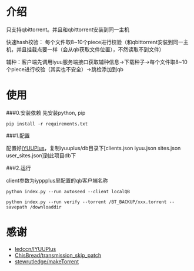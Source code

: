 # 介绍
只支持qbittorrent。并且和qbittorrent安装到同一主机

快速hash校验： 每个文件取8~10个piece进行校验（和qbittorrent安装到同一主机，并且挂载点要一样（会从qb获取文件位置），不然读取不到文件）

辅种：客户端先调用iyuu服务端接口获取辅种信息->下载种子->每个文件取8~10个piece进行校验（其实也不安全）->跳检添加到qb
# 使用
###0.安装依赖
先安装python, pip
```
pip install -r requirements.txt
```
###1.配置

配置好[IYUUPlus](https://github.com/ledccn/IYUUPlus)，复制iyuuplus/db目录下[clients.json iyuu.json sites.json user_sites.json]到此项目db下

###2.运行

client参数为iyppplus里配置的qb客户端名称
```
python index.py --run autoseed --client localQB
```
```
python index.py --run verify --torrent /BT_BACKUP/xxx.torrent --savepath /downloaddir
```

# 感谢
- [ledccn/IYUUPlus](https://github.com/ledccn/IYUUPlus)
- [ChisBread/transmission_skip_patch](https://raw.githubusercontent.com/ChisBread/transmission_skip_patch)
- [stewrutledge/makeTorrent](https://github.com/stewrutledge/makeTorrent)